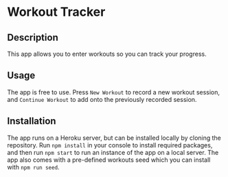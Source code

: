 # Workout Tracker
## Description
This app allows you to enter workouts so you can track your progress.

## Usage
The app is free to use.
Press `New Workout` to record a new workout session, and `Continue Workout` to add onto the previously recorded session.

## Installation
The app runs on a Heroku server, but can be installed locally by cloning the repository. Run `npm install` in your console to install required packages, and then run `npm start` to run an instance of the app on a local server. The app also comes with a pre-defined workouts seed which you can install with `npm run seed`.